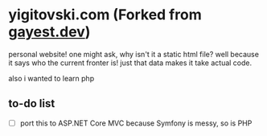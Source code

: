 # yigitovski.com (Forked from [gayest.dev](https://gayest.dev))

personal website!
one might ask, why isn't it a static html file?
well because it says who the current fronter is!
just that data makes it take actual code.

also i wanted to learn php

## to-do list
- [ ] port this to ASP.NET Core MVC because Symfony is messy, so is PHP

